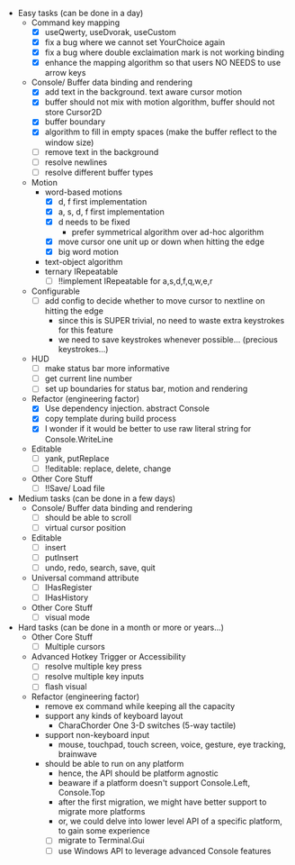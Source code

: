 - Easy tasks (can be done in a day)
  - Command key mapping
    - [x] useQwerty, useDvorak, useCustom
    - [x] fix a bug where we cannot set YourChoice again
    - [x] fix a bug where double exclaimation mark is not working binding
    - [x] enhance the mapping algorithm so that users NO NEEDS to use arrow keys
  - Console/ Buffer data binding and rendering
    - [x] add text in the background. text aware cursor motion
    - [x] buffer should not mix with motion algorithm, buffer should not store Cursor2D
    - [x] buffer boundary
    - [x] algorithm to fill in empty spaces (make the buffer reflect to the window size)
    - [ ] remove text in the background
    - [ ] resolve newlines
    - [ ] resolve different buffer types
  - Motion
    - word-based motions
      - [x] d, f first implementation
      - [x] a, s, d, f first implementation
      - [x] d needs to be fixed
        - prefer symmetrical algorithm over ad-hoc algorithm
      - [x] move cursor one unit up or down when hitting the edge
      - [x] big word motion
    - text-object algorithm
    - ternary IRepeatable
      - [ ] !!implement IRepeatable for a,s,d,f,q,w,e,r
  - Configurable
    - [ ] add config to decide whether to move cursor to nextline on hitting the edge
      - since this is SUPER trivial, no need to waste extra keystrokes for this feature
      - we need to save keystrokes whenever possible... (precious keystrokes...)
  - HUD
    - [ ] make status bar more informative
    - [ ] get current line number
    - [ ] set up boundaries for status bar, motion and rendering
  - Refactor (engineering factor)
    - [x] Use dependency injection. abstract Console
    - [x] copy template during build process
    - [x] I wonder if it would be better to use raw literal string for Console.WriteLine
  - Editable
    - [ ] yank, putReplace
    - [ ] !!editable: replace, delete, change
  - Other Core Stuff
    - [ ] !!Save/ Load file
- Medium tasks (can be done in a few days)
  - Console/ Buffer data binding and rendering
    - [ ] should be able to scroll
    - [ ] virtual cursor position
  - Editable
    - [ ] insert
    - [ ] putInsert
    - [ ] undo, redo, search, save, quit
  - Universal command attribute
    - [ ] IHasRegister
    - [ ] IHasHistory
  - Other Core Stuff
    - [ ] visual mode
- Hard tasks (can be done in a month or more or years...)
  - Other Core Stuff
    - [ ] Multiple cursors
  - Advanced Hotkey Trigger or Accessibility
    - [ ] resolve multiple key press
    - [ ] resolve multiple key inputs
    - [ ] flash visual
  - Refactor (engineering factor)
    - remove ex command while keeping all the capacity
    - support any kinds of keyboard layout
      - CharaChorder One 3-D switches (5-way tactile)
    - support non-keyboard input
      - mouse, touchpad, touch screen, voice, gesture, eye tracking, brainwave
    - should be able to run on any platform
      - hence, the API should be platform agnostic
      - beaware if a platform doesn't support Console.Left, Console.Top
      - after the first migration, we might have better support to migrate more platforms
      - or, we could delve into lower level API of a specific platform, to gain some experience
      - [ ] migrate to Terminal.Gui
      - [ ] use Windows API to leverage advanced Console features